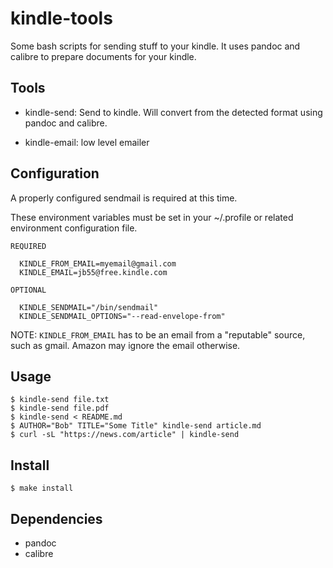 kindle-tools
============

  Some bash scripts for sending stuff to your kindle. It uses pandoc and calibre
  to prepare documents for your kindle.


Tools
-----

  - kindle-send:  Send to kindle. Will convert from the detected format using
                  pandoc and calibre.

  - kindle-email: low level emailer


Configuration
-------------

  A properly configured sendmail is required at this time.

  These environment variables must be set in your ~/.profile or related
  environment configuration file.

    REQUIRED

      KINDLE_FROM_EMAIL=myemail@gmail.com
      KINDLE_EMAIL=jb55@free.kindle.com

    OPTIONAL

      KINDLE_SENDMAIL="/bin/sendmail"
      KINDLE_SENDMAIL_OPTIONS="--read-envelope-from"

  NOTE: `KINDLE_FROM_EMAIL` has to be an email from a "reputable" source, such as
        gmail. Amazon may ignore the email otherwise.

Usage
-----

    $ kindle-send file.txt
    $ kindle-send file.pdf
    $ kindle-send < README.md
    $ AUTHOR="Bob" TITLE="Some Title" kindle-send article.md
    $ curl -sL "https://news.com/article" | kindle-send


Install
-------

    $ make install


Dependencies
------------

  - pandoc
  - calibre


